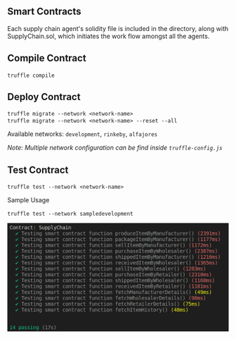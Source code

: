 ## Smart Contracts

Each supply chain agent's solidity file is included in the directory, along with SupplyChain.sol, which initiates the work flow amongst all the agents.

## Compile Contract
```
truffle compile
```

## Deploy Contract
```
truffle migrate --network <network-name>
truffle migrate --network <network-name> --reset --all
```
Available networks: `development`, `rinkeby`,  `alfajores`

*Note: Multiple network configuration can be find inside `truffle-config.js`*
## Test Contract
```
truffle test --network <network-name>
```
Sample Usage
```
truffle test --network sampledevelopment
```
<img src="../images/test_ss.png" alt="Unit Test Screenshot"/>
